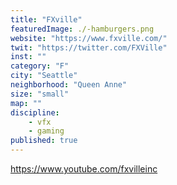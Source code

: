 ```yaml
---
title: "FXville"
featuredImage: ./-hamburgers.png
website: "https://www.fxville.com/"
twit: "https://twitter.com/FXVille"
inst: ""
category: "F"
city: "Seattle"
neighborhood: "Queen Anne"
size: "small"
map: ""
discipline:
    - vfx
    - gaming
published: true
---
```


https://www.youtube.com/fxvilleinc
